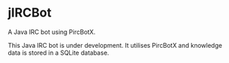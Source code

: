 # jIRCBot
A Java IRC bot using PircBotX.

This Java IRC bot is under development. It utilises PircBotX and knowledge data is stored in a SQLite database.
